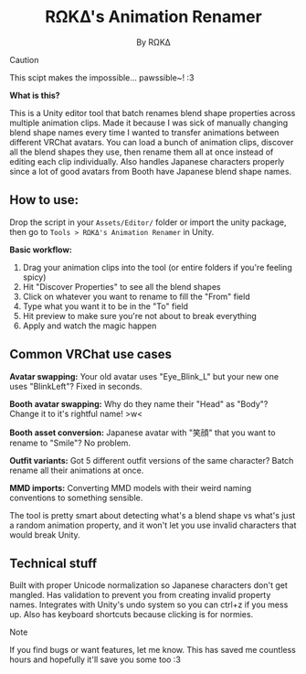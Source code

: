 <div align="center">
  <h1>RΩKΔ's Animation Renamer</h1>
  <p>By RΩKΔ</p>
</div>

> [!CAUTION]
> This scipt makes the impossible... pawssible~! :3

**What is this?**

This is a Unity editor tool that batch renames blend shape properties across multiple animation clips. Made it because I was sick of manually changing blend shape names every time I wanted to transfer animations between different VRChat avatars. You can load a bunch of animation clips, discover all the blend shapes they use, then rename them all at once instead of editing each clip individually. Also handles Japanese characters properly since a lot of good avatars from Booth have Japanese blend shape names.

## How to use:

Drop the script in your `Assets/Editor/` folder or import the unity package, then go to `Tools > RΩKΔ's Animation Renamer` in Unity.

**Basic workflow:**
1. Drag your animation clips into the tool (or entire folders if you're feeling spicy)
2. Hit "Discover Properties" to see all the blend shapes
3. Click on whatever you want to rename to fill the "From" field
4. Type what you want it to be in the "To" field  
5. Hit preview to make sure you're not about to break everything
6. Apply and watch the magic happen

## Common VRChat use cases

**Avatar swapping:** Your old avatar uses "Eye_Blink_L" but your new one uses "BlinkLeft"? Fixed in seconds.

**Booth avatar swapping:** Why do they name their "Head" as "Body"? Change it to it's rightful name! >w<

**Booth asset conversion:** Japanese avatar with "笑顔" that you want to rename to "Smile"? No problem.

**Outfit variants:** Got 5 different outfit versions of the same character? Batch rename all their animations at once.

**MMD imports:** Converting MMD models with their weird naming conventions to something sensible.

The tool is pretty smart about detecting what's a blend shape vs what's just a random animation property, and it won't let you use invalid characters that would break Unity.

## Technical stuff

Built with proper Unicode normalization so Japanese characters don't get mangled. Has validation to prevent you from creating invalid property names. Integrates with Unity's undo system so you can ctrl+z if you mess up. Also has keyboard shortcuts because clicking is for normies.

> [!NOTE]  
> If you find bugs or want features, let me know. This has saved me countless hours and hopefully it'll save you some too :3

